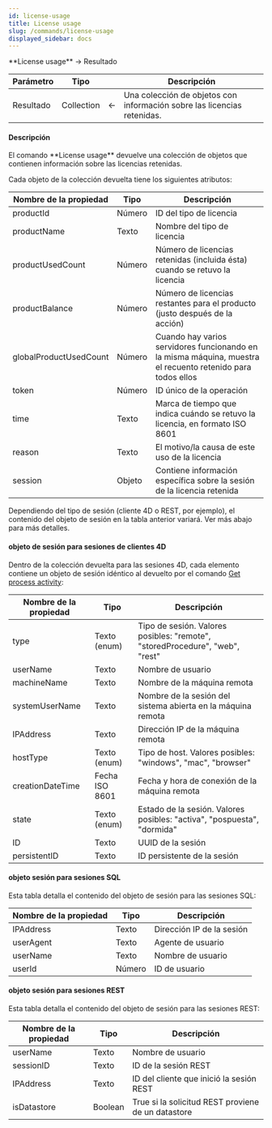 ```yaml
---
id: license-usage
title: License usage
slug: /commands/license-usage
displayed_sidebar: docs
---
```


<!--REF #_command_.License usage.Syntax-->**License usage** -> Resultado<!-- END REF-->
<!--REF #_command_.License usage.Params-->
| Parámetro | Tipo |  | Descripción |
| --- | --- | --- | --- |
| Resultado | Collection | &#8592; | Una colección de objetos con información sobre las licencias retenidas. |

<!-- END REF-->

#### Descripción 

<!--REF #_command_.License usage.Summary-->El comando **License usage** devuelve una colección de objetos que contienen información sobre las licencias retenidas.<!-- END REF-->

Cada objeto de la colección devuelta tiene los siguientes atributos:

| **Nombre de la propiedad** | **Tipo** | **Descripción**                                                                                             |
| -------------------------- | -------- | ----------------------------------------------------------------------------------------------------------- |
| productId                  | Número   | ID del tipo de licencia                                                                                     |
| productName                | Texto    | Nombre del tipo de licencia                                                                                 |
| productUsedCount           | Número   | Número de licencias retenidas (incluida ésta) cuando se retuvo la licencia                                  |
| productBalance             | Número   | Número de licencias restantes para el producto (justo después de la acción)                                 |
| globalProductUsedCount     | Número   | Cuando hay varios servidores funcionando en la misma máquina, muestra el recuento retenido para todos ellos |
| token                      | Número   | ID único de la operación                                                                                    |
| time                       | Texto    | Marca de tiempo que indica cuándo se retuvo la licencia, en formato ISO 8601                                |
| reason                     | Texto    | El motivo/la causa de este uso de la licencia                                                               |
| session                    | Objeto   | Contiene información específica sobre la sesión de la licencia retenida                                     |

Dependiendo del tipo de sesión (cliente 4D o REST, por ejemplo), el contenido del objeto de sesión en la tabla anterior variará. Ver más abajo para más detalles.

#### objeto de sesión para sesiones de clientes 4D 

Dentro de la colección devuelta para las sesiones 4D, cada elemento contiene un objeto de sesión idéntico al devuelto por el comando [Get process activity](get-process-activity.md):

| **Nombre de la propiedad** | **Tipo**       | **Descripción**                                                              |
| -------------------------- | -------------- | ---------------------------------------------------------------------------- |
| type                       | Texto (enum)   | Tipo de sesión. Valores posibles: "remote", "storedProcedure", "web", "rest" |
| userName                   | Texto          | Nombre de usuario                                                            |
| machineName                | Texto          | Nombre de la máquina remota                                                  |
| systemUserName             | Texto          | Nombre de la sesión del sistema abierta en la máquina remota                 |
| IPAddress                  | Texto          | Dirección IP de la máquina remota                                            |
| hostType                   | Texto (enum)   | Tipo de host. Valores posibles: "windows", "mac", "browser"                  |
| creationDateTime           | Fecha ISO 8601 | Fecha y hora de conexión de la máquina remota                                |
| state                      | Texto (enum)   | Estado de la sesión. Valores posibles: "activa", "pospuesta", "dormida"      |
| ID                         | Texto          | UUID de la sesión                                                            |
| persistentID               | Texto          | ID persistente de la sesión                                                  |

#### objeto sesión para sesiones SQL 

Esta tabla detalla el contenido del objeto de sesión para las sesiones SQL:

| **Nombre de la propiedad** | **Tipo** | **Descripción**           |
| -------------------------- | -------- | ------------------------- |
| IPAddress                  | Texto    | Dirección IP de la sesión |
| userAgent                  | Texto    | Agente de usuario         |
| userName                   | Texto    | Nombre de usuario         |
| userId                     | Número   | ID de usuario             |

#### objeto sesión para sesiones REST 

Esta tabla detalla el contenido del objeto de sesión para las sesiones REST:

| **Nombre de la propiedad** | **Tipo** | **Descripción**                                    |
| -------------------------- | -------- | -------------------------------------------------- |
| userName                   | Texto    | Nombre de usuario                                  |
| sessionID                  | Texto    | ID de la sesión REST                               |
| IPAddress                  | Texto    | ID del cliente que inició la sesión REST           |
| isDatastore                | Boolean  | True si la solicitud REST proviene de un datastore |
